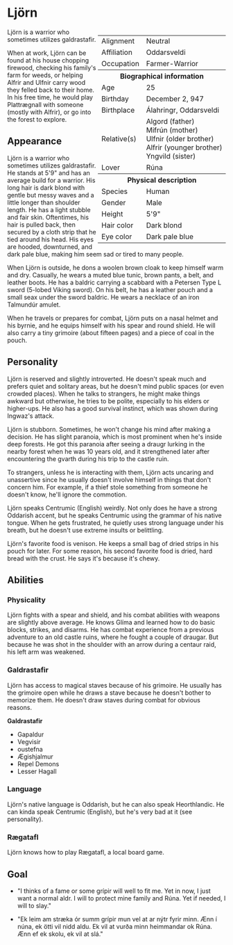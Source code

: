 # Ljörn

<div style="float: right;">
<table><tbody>
	<tr> <td>Alignment</td> <td>Neutral</td> </tr>
	<tr> <td>Affiliation</td> <td>Oddarsveldi</td> </tr>
	<tr> <td>Occupation</td> <td>Farmer-Warrior</td> </tr>
	<tr> <th colspan=2>Biographical information</th> </tr>
	<tr> <td>Age</td> <td>25</td> </tr>
	<tr> <td>Birthday</td> <td>December 2, 947</td> </tr>
	<tr> <td>Birthplace</td> <td>Álahringr, Oddarsveldi</td> </tr>
	<tr> <td>Relative(s)</td> <td>Algord (father)<br>Mifrún (mother)<br>Ulfnir (older brother)<br>Alfrir (younger brother)<br>Yngvild (sister)</td> </tr>
	<tr> <td>Lover</td> <td>Rúna</td> </tr>
	<tr> <th colspan=2>Physical description</th> </tr>
	<tr> <td>Species</td> <td>Human</td> </tr>
	<tr> <td>Gender</td> <td>Male</td> </tr>
	<tr> <td>Height</td> <td>5'9"</td> </tr>
	<tr> <td>Hair color</td> <td>Dark blond</td> </tr>
	<tr> <td>Eye color</td> <td>Dark pale blue</td> </tr>
</tbody></table>
</div>

Ljörn is a warrior who sometimes utilizes galdrastafir.

When at work, Ljörn can be found at his house chopping firewood, checking his family's farm for weeds, or helping Alfrir and Ulfnir carry wood they felled back to their home. In his free time, he would play Plattrægnall with someone (mostly with Alfrir), or go into the forest to explore. 

## Appearance
Ljörn is a warrior who sometimes utilizes galdrastafir. He stands at 5'9" and has an average build for a warrior. His long hair is dark blond with gentle but messy waves and a little longer than shoulder length. He has a light stubble and fair skin. Oftentimes, his hair is pulled back, then secured by a cloth strip that he tied around his head. His eyes are hooded, downturned, and dark pale blue, making him seem sad or tired to many people.

When Ljörn is outside, he dons a woolen brown cloak to keep himself warm and dry. Casually, he wears a muted blue tunic, brown pants, a belt, and leather boots. He has a baldric carrying a scabbard with a Petersen Type L sword (5-lobed Viking sword). On his belt, he has a leather pouch and a small seax under the sword baldric. He wears a necklace of an iron Talmundúr amulet.

When he travels or prepares for combat, Ljörn puts on a nasal helmet and his byrnie, and he equips himself with his spear and round shield. He will also carry a tiny grimoire (about fifteen pages) and a piece of coal in the pouch.

## Personality
Ljörn is reserved and slightly introverted. He doesn't speak much and prefers quiet and solitary areas, but he doesn't mind public spaces (or even crowded places). When he talks to strangers, he might make things awkward but otherwise, he tries to be polite, especially to his elders or higher-ups. He also has a good survival instinct, which was shown during Ingwaz's attack.

Ljörn is stubborn. Sometimes, he won't change his mind after making a decision. He has slight paranoia, which is most prominent when he's inside deep forests. He got this paranoia after seeing a draugr lurking in the nearby forest when he was 10 years old, and it strengthened later after encountering the gvarth during his trip to the castle ruin.

To strangers, unless he is interacting with them, Ljörn acts uncaring and unassertive since he usually doesn't involve himself in things that don't concern him. For example, if a thief stole something from someone he doesn't know, he'll ignore the commotion.

Ljörn speaks Centrumic (English) weirdly. Not only does he have a strong Oddarish accent, but he speaks Centrumic using the grammar of his native tongue. When he gets frustrated, he quietly uses strong language under his breath, but he doesn't use extreme insults or belittling.

Ljörn's favorite food is venison. He keeps a small bag of dried strips in his pouch for later. For some reason, his second favorite food is dried, hard bread with the crust. He says it's because it's chewy.

## Abilities
### Physicality
Ljörn fights with a spear and shield, and his combat abilities with weapons are slightly above average. He knows Glíma and learned how to do basic blocks, strikes, and disarms. He has combat experience from a previous adventure to an old castle ruins, where he fought a couple of draugar. But because he was shot in the shoulder with an arrow during a centaur raid, his left arm was weakened.

### Galdrastafir
Ljörn has access to magical staves because of his grimoire. He usually has the grimoire open while he draws a stave because he doesn't bother to memorize them. He doesn't draw staves during combat for obvious reasons.

**Galdrastafir**

 - Gapaldur
 - Vegvisir
 - oustefna
 - Ægishjalmur
 - Repel Demons
 - Lesser Hagall

### Language
Ljörn's native language is Oddarish, but he can also speak Heorthlandic. He can kinda speak Centrumic (English), but he's very bad at it (see personality).

### Rægatafl
Ljörn knows how to play Rægatafl, a local board game.

## Goal
 - "I thinks of a fame or some grípir will well to fit me. Yet in now, I just want a normal aldr. I will to protect mine family and Rúna. Yet if needed, I will to slay."

 - "Ek leim am stræka ór summ grípir mun vel at ar nýtr fyrir minn. Ænn í núna, ek ötti vil nidd aldu. Ek vil at vurða minn heimmandar ok Rúna. Ænn ef ek skolu, ek vil at slá."
